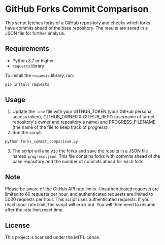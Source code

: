 # GitHub Forks Commit Comparison

This script fetches forks of a GitHub repository and checks which forks have commits ahead of the base repository. The results are saved in a JSON file for further analysis.

## Requirements

- Python 3.7 or higher
- `requests` library

To install the `requests` library, run:

```bash
pip install requests
```

## Usage

1. Update the `.env` file with your GITHUB_TOKEN (your GitHub personal access token), GITHUB_OWNER & GITHUB_REPO (username of target repository's owner and repository's name) and PROGRESS_FILENAME (the name of the file to keep track of progress).
2. Run the script:
```bash
python forks_commit_comparison.py
```
3. The script will analyze the forks and save the results in a JSON file named `progress.json`. This file contains forks with commits ahead of the base repository and the number of commits ahead for each fork.

## Note
Please be aware of the GitHub API rate limits. Unauthenticated requests are limited to 60 requests per hour, and authenticated requests are limited to 5000 requests per hour. This script uses authenticated requests. If you reach your rate limit, the script will error out. You will then need to resume after the rate limit reset time.

## License
This project is licensed under the MIT License.
